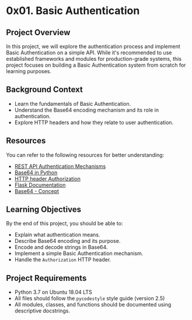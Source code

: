 # 0x01. Basic Authentication

## Project Overview
In this project, we will explore the authentication process and implement Basic Authentication on a simple API. While it's recommended to use established frameworks and modules for production-grade systems, this project focuses on building a Basic Authentication system from scratch for learning purposes.

## Background Context
- Learn the fundamentals of Basic Authentication.
- Understand the Base64 encoding mechanism and its role in authentication.
- Explore HTTP headers and how they relate to user authentication.

## Resources
You can refer to the following resources for better understanding:
- [REST API Authentication Mechanisms](https://www.freecodecamp.org/news/how-to-use-rest-api/)
- [Base64 in Python](https://docs.python.org/3.7/library/base64.html)
- [HTTP header Authorization](https://developer.mozilla.org/en-US/docs/Web/HTTP/Headers/Authorization)
- [Flask Documentation](https://flask.palletsprojects.com/)
- [Base64 - Concept](https://en.wikipedia.org/wiki/Base64)

## Learning Objectives
By the end of this project, you should be able to:
- Explain what authentication means.
- Describe Base64 encoding and its purpose.
- Encode and decode strings in Base64.
- Implement a simple Basic Authentication mechanism.
- Handle the `Authorization` HTTP header.

## Project Requirements
- Python 3.7 on Ubuntu 18.04 LTS
- All files should follow the `pycodestyle` style guide (version 2.5)
- All modules, classes, and functions should be documented using descriptive docstrings.
